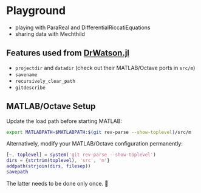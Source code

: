# Playground

* playing with ParaReal and DifferentialRiccatiEquations
* sharing data with Mechthild

## Features used from [DrWatson.jl]

* `projectdir` and `datadir` (check out their MATLAB/Octave ports in `src/m`)
* `savename`
* `recursively_clear_path`
* `gitdescribe`

## MATLAB/Octave Setup

Update the load path before starting MATLAB:

```bash
export MATLABPATH=$MATLABPATH:$(git rev-parse --show-toplevel)/src/m
```

Alternatively, modify your MATLAB/Octave configuration permanently:

```m
[~, toplevel] = system('git rev-parse --show-toplevel')
dirs = {strtrim(toplevel), 'src', 'm'}
addpath(strjoin(dirs, filesep))
savepath
```

The latter needs to be done only once. 🤞

[DrWatson.jl]: https://juliadynamics.github.io/DrWatson.jl/stable/
